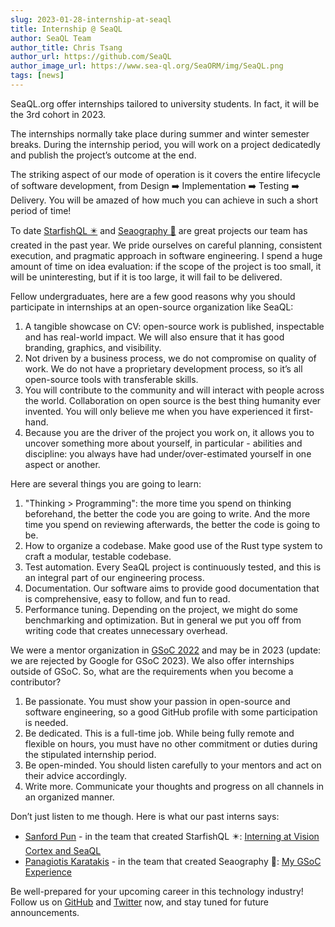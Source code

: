 ```yaml
---
slug: 2023-01-28-internship-at-seaql
title: Internship @ SeaQL
author: SeaQL Team
author_title: Chris Tsang
author_url: https://github.com/SeaQL
author_image_url: https://www.sea-ql.org/SeaORM/img/SeaQL.png
tags: [news]
---
```


SeaQL.org offer internships tailored to university students. In fact, it will be the 3rd cohort in 2023.

The internships normally take place during summer and winter semester breaks. During the internship period, you will work on a project dedicatedly and publish the project’s outcome at the end.

The striking aspect of our mode of operation is it covers the entire lifecycle of software development, from Design ➡️ Implementation ➡️ Testing ➡️ Delivery. You will be amazed of how much you can achieve in such a short period of time!

To date [StarfishQL ✴️](https://www.sea-ql.org/StarfishQL/) and [Seaography 🧭](https://www.sea-ql.org/Seaography/) are great projects our team has created in the past year. We pride ourselves on careful planning, consistent execution, and pragmatic approach in software engineering. I spend a huge amount of time on idea evaluation: if the scope of the project is too small, it will be uninteresting, but if it is too large, it will fail to be delivered.

Fellow undergraduates, here are a few good reasons why you should participate in internships at an open-source organization like SeaQL:

1.	A tangible showcase on CV: open-source work is published, inspectable and has real-world impact. We will also ensure that it has good branding, graphics, and visibility.
2.	Not driven by a business process, we do not compromise on quality of work. We do not have a proprietary development process, so it’s all open-source tools with transferable skills.
3.	You will contribute to the community and will interact with people across the world. Collaboration on open source is the best thing humanity ever invented. You will only believe me when you have experienced it first-hand.
4.	Because you are the driver of the project you work on, it allows you to uncover something more about yourself, in particular - abilities and discipline: you always have had under/over-estimated yourself in one aspect or another.

Here are several things you are going to learn:

1.	"Thinking > Programming": the more time you spend on thinking beforehand, the better the code you are going to write. And the more time you spend on reviewing afterwards, the better the code is going to be.
2.	How to organize a codebase. Make good use of the Rust type system to craft a modular, testable codebase.
3.	Test automation. Every SeaQL project is continuously tested, and this is an integral part of our engineering process.
4.	Documentation. Our software aims to provide good documentation that is comprehensive, easy to follow, and fun to read.
5.	Performance tuning. Depending on the project, we might do some benchmarking and optimization. But in general we put you off from writing code that creates unnecessary overhead.

We were a mentor organization in [GSoC 2022](https://summerofcode.withgoogle.com/programs/2022/organizations/seaql) and may be in 2023 (update: we are rejected by Google for GSoC 2023). We also offer internships outside of GSoC. So, what are the requirements when you become a contributor?

1.	Be passionate. You must show your passion in open-source and software engineering, so a good GitHub profile with some participation is needed.
2.	Be dedicated. This is a full-time job. While being fully remote and flexible on hours, you must have no other commitment or duties during the stipulated internship period.
3.	Be open-minded. You should listen carefully to your mentors and act on their advice accordingly.
4.	Write more. Communicate your thoughts and progress on all channels in an organized manner.

Don’t just listen to me though. Here is what our past interns says:

+ [Sanford Pun](https://github.com/shpun817) - in the team that created StarfishQL ✴️: [Interning at Vision Cortex and SeaQL](https://shpun817.github.io/2023/01/21/interning-at-vision-cortex-and-seaql/)
+ [Panagiotis Karatakis](https://github.com/karatakis) - in the team that created Seaography 🧭: [My GSoC Experience](https://karatakis.com/blog/my-gsoc-experience)

Be well-prepared for your upcoming career in this technology industry! Follow us on [GitHub](https://github.com/SeaQL/) and [Twitter](https://twitter.com/sea_ql) now, and stay tuned for future announcements.